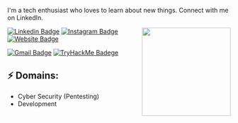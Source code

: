 
I'm a tech enthusiast who loves to learn about new things. Connect with me on LinkedIn.


<img align='right' src='https://media.giphy.com/media/bcKmIWkUMCjVm/giphy.gif' width='200'>


[![Linkedin Badge](https://img.shields.io/badge/LinkedIn-0077B5?style=for-the-badge&logo=linkedin&logoColor=white)](https://www.linkedin.com/in/utkar5hm/)
[![Instagram Badge](https://img.shields.io/badge/Instagram-E4405F?style=for-the-badge&logo=instagram&logoColor=white)](https://www.instagram.com/utkar5hm/)
[![Website Badge](	https://img.shields.io/badge/website-000000?style=for-the-badge&logo=About.me&logoColor=white)](https://utkar5hm.tk/)

[![Gmail Badge](https://img.shields.io/badge/Gmail-D14836?style=for-the-badge&logo=gmail&logoColor=white)](mailto:utkarshrm568@gmail.com)
[![TryHackMe Badege](https://img.shields.io/badge/-TryHackMe-red?style=for-the-badge&logo=TryHackMe)](https://tryhackme.com/p/Hmm1dk)

## ⚡ Domains:

- Cyber Security (Pentesting)
- Development
